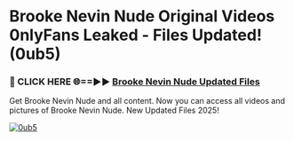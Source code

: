 # Brooke Nevin Nude Original Videos 0nlyFans Leaked - Files Updated! (0ub5)

<h3>🔴 CLICK HERE 🌐==►► <a href="https://tinyurl.com/yrmya6cz" rel="nofollow">Brooke Nevin Nude Updated Files</a></h3>

Get Brooke Nevin Nude and all content. Now you can access all videos and pictures of Brooke Nevin Nude. New Updated Files 2025!

[![0ub5](https://i.imgur.com/FMdXYCs.gif)](https://tinyurl.com/yrmya6cz)
